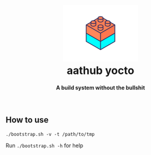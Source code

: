 <h1 align="center">
  <a href="https://github.com/ableat/aathub-yocto"><img src="docs/imgs/brick.gif" alt="aathub yocto" width="200"></a>
  <br>
  aathub yocto
  <br>
</h1>

<h4 align="center">A build system without the bullshit</h4>

<br>


## How to use

```
./bootstrap.sh -v -t /path/to/tmp
```

Run `./bootstrap.sh -h` for help
